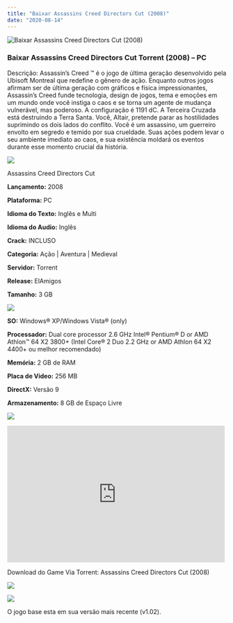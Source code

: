 ```yaml
---
title: "Baixar Assassins Creed Directors Cut (2008)"
date: "2020-08-14"
---
```


![Baixar Assassins Creed Directors Cut (2008)](https://1.bp.blogspot.com/-Akcnvq4Na4M/Xs60d8S4BHI/AAAAAAAAAVA/HRRrF1oU0Ro-wMgqoddXrMIMrKJSsDbFgCNcBGAsYHQ/s320/poster.jpg "Assassins Creed Directors Cut (2008)")

### Baixar Assassins Creed Directors Cut Torrent (2008) – PC

Descrição: Assassin’s Creed ™ é o jogo de última geração desenvolvido pela Ubisoft Montreal que redefine o gênero de ação. Enquanto outros jogos afirmam ser de última geração com gráficos e física impressionantes, Assassin’s Creed funde tecnologia, design de jogos, tema e emoções em um mundo onde você instiga o caos e se torna um agente de mudança vulnerável, mas poderoso. A configuração é 1191 dC. A Terceira Cruzada está destruindo a Terra Santa. Você, Altair, pretende parar as hostilidades suprimindo os dois lados do conflito. Você é um assassino, um guerreiro envolto em segredo e temido por sua crueldade. Suas ações podem levar o seu ambiente imediato ao caos, e sua existência moldará os eventos durante esse momento crucial da história.

![](https://1.bp.blogspot.com/-XIAoZor_ewQ/Xt6k8H1cWZI/AAAAAAAAAi0/oGRR_ah4Rf449lfQQZDiX_22jAu7LLnJACPcBGAYYCw/s400/Bot{1e4a638742c4ba6e593ba415a1cdf07bd8fcfe8eb821de52635c6c59191c9881}25C3{1e4a638742c4ba6e593ba415a1cdf07bd8fcfe8eb821de52635c6c59191c9881}25A3o{1e4a638742c4ba6e593ba415a1cdf07bd8fcfe8eb821de52635c6c59191c9881}2Bde{1e4a638742c4ba6e593ba415a1cdf07bd8fcfe8eb821de52635c6c59191c9881}2BInforma{1e4a638742c4ba6e593ba415a1cdf07bd8fcfe8eb821de52635c6c59191c9881}25C3{1e4a638742c4ba6e593ba415a1cdf07bd8fcfe8eb821de52635c6c59191c9881}25A7{1e4a638742c4ba6e593ba415a1cdf07bd8fcfe8eb821de52635c6c59191c9881}25C3{1e4a638742c4ba6e593ba415a1cdf07bd8fcfe8eb821de52635c6c59191c9881}25B5es.jpg)

Assassins Creed Directors Cut 

**Lançamento:** 2008

**Plataforma:** PC

**Idioma do Texto:** Inglês e Multi

**Idioma do Audio:** Inglês

**Crack:** INCLUSO

**Categoria:** Ação | Aventura | Medieval

**Servidor:** Torrent

**Release:** ElAmigos

**Tamanho:** 3 GB

![](https://1.bp.blogspot.com/-h4INo_OBwls/Xt6lEEMpxNI/AAAAAAAAAi4/JjyyoRDYOagV83dzmOlHFitCwsklVMs6ACPcBGAYYCw/s400/Bot{1e4a638742c4ba6e593ba415a1cdf07bd8fcfe8eb821de52635c6c59191c9881}25C3{1e4a638742c4ba6e593ba415a1cdf07bd8fcfe8eb821de52635c6c59191c9881}25A3o{1e4a638742c4ba6e593ba415a1cdf07bd8fcfe8eb821de52635c6c59191c9881}2Bde{1e4a638742c4ba6e593ba415a1cdf07bd8fcfe8eb821de52635c6c59191c9881}2BRequisitos.jpg)

**SO:** Windows® XP/Windows Vista® (only)

**Processador:** Dual core processor 2.6 GHz Intel® Pentium® D or AMD Athlon™ 64 X2 3800+ (Intel Core® 2 Duo 2.2 GHz or AMD Athlon 64 X2 4400+ ou melhor recomendado)

**Memória:** 2 GB de RAM

**Placa de Video:** 256 MB

**DirectX:** Versão 9

**Armazenamento:** 8 GB de Espaço Livre

![](https://1.bp.blogspot.com/-rcYyVsnA81c/Xt6lZMZ2XiI/AAAAAAAAAjA/1MF2KKFyKSoUtwrodSDJRdpQoMNmnHOhwCPcBGAYYCw/s400/Bot{1e4a638742c4ba6e593ba415a1cdf07bd8fcfe8eb821de52635c6c59191c9881}25C3{1e4a638742c4ba6e593ba415a1cdf07bd8fcfe8eb821de52635c6c59191c9881}25A3o{1e4a638742c4ba6e593ba415a1cdf07bd8fcfe8eb821de52635c6c59191c9881}2Bde{1e4a638742c4ba6e593ba415a1cdf07bd8fcfe8eb821de52635c6c59191c9881}2BTrailer.jpg)

<iframe allow="accelerometer; autoplay; encrypted-media; gyroscope; picture-in-picture" allowfullscreen frameborder="0" height="315" src="https://www.youtube.com/embed/RjQ6ZtyXoA0" width="500"></iframe>

Download do Game Via Torrent: Assassins Creed Directors Cut (2008)

[![](https://1.bp.blogspot.com/-Rkir3Cy7E90/XthUbQKV_OI/AAAAAAAAAgU/q6xV1k8mreQnsOAbeImqH6Qi8ahsN2LpACPcBGAYYCw/s1600/Bot{1e4a638742c4ba6e593ba415a1cdf07bd8fcfe8eb821de52635c6c59191c9881}25C3{1e4a638742c4ba6e593ba415a1cdf07bd8fcfe8eb821de52635c6c59191c9881}25A3o{1e4a638742c4ba6e593ba415a1cdf07bd8fcfe8eb821de52635c6c59191c9881}2Bde{1e4a638742c4ba6e593ba415a1cdf07bd8fcfe8eb821de52635c6c59191c9881}2BDownload.jpg)](124129b830fe2efcfe39e6c3993fe08a2e62f165&dn=Assassin{1e4a638742c4ba6e593ba415a1cdf07bd8fcfe8eb821de52635c6c59191c9881}27s+Creed+-+Director{1e4a638742c4ba6e593ba415a1cdf07bd8fcfe8eb821de52635c6c59191c9881}27s+Cut+1.02+ElAmigos)

![](https://1.bp.blogspot.com/-CKOPgKMHSCw/Xt6pGtUOwjI/AAAAAAAAAjY/zHwjL-_BlP8TQZnzb-2EXBS16bGihpMuACPcBGAYYCw/s400/Conte{1e4a638742c4ba6e593ba415a1cdf07bd8fcfe8eb821de52635c6c59191c9881}25C3{1e4a638742c4ba6e593ba415a1cdf07bd8fcfe8eb821de52635c6c59191c9881}25BAdo{1e4a638742c4ba6e593ba415a1cdf07bd8fcfe8eb821de52635c6c59191c9881}2Bprincipal.jpg)

O jogo base esta em sua versão mais recente (v1.02).
